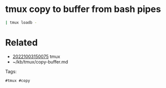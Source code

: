 # tmux copy to buffer from bash pipes
```bash
| tmux loadb -
```

# Related

- [20221003150075](/zet/20221003150075/README.md) tmux
- ~/kb/tmux/copy-buffer.md

Tags:

    #tmux #copy 
